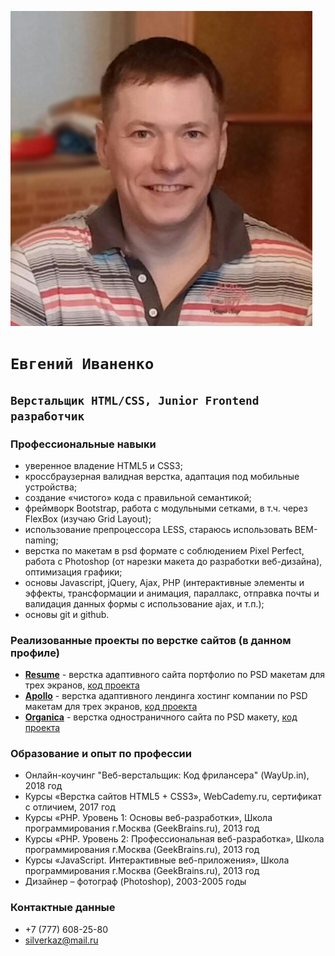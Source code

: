 ![Image alt](https://github.com/SilverKZ/Portfolio/raw/master/image/photo.jpg)
# `Евгений Иваненко`
## `Верстальщик HTML/CSS, Junior Frontend разработчик`
### Профессиональные навыки
*	уверенное владение HTML5 и CSS3;
*	кроссбраузерная валидная верстка, адаптация под мобильные устройства;
*	создание «чистого» кода с правильной семантикой;
*	фреймворк Bootstrap, работа с модульными сетками, в т.ч. через FlexBox (изучаю Grid Layout); 
*	использование препроцессора LESS, стараюсь использовать BEM-naming;
*	верстка по макетам в psd формате с соблюдением Pixel Perfect, работа с Photoshop (от нарезки макета до разработки веб-дизайна), оптимизация графики;
*	основы  Javascript, jQuery, Ajax, PHP (интерактивные элементы и эффекты, трансформации и анимация, параллакс, отправка почты и валидация данных формы с использование ajax, и т.п.);
*	основы git и github.

### Реализованные проекты по верстке сайтов (в данном профиле)
* [**Resume**](http://simple.pe.hu/sites/resume/) - верстка адаптивного сайта портфолио по PSD макетам для трех экранов, [код проекта](https://github.com/SilverKZ/Portfolio/tree/master/resume)
* [**Apollo**](http://simple.pe.hu/sites/apollo/) - верстка адаптивного лендинга хостинг компании по PSD макетам для трех экранов, [код проекта](https://github.com/SilverKZ/Portfolio/tree/master/apollo)
* [**Organica**](http://simple.pe.hu/sites/organica/) - верстка одностраничного сайта по PSD макету, [код проекта](https://github.com/SilverKZ/Portfolio/tree/master/organica)

### Образование и опыт по профессии
* Онлайн-коучинг "Веб-верстальщик: Код фрилансера" (WayUp.in), 2018 год
*	Курсы «Верстка сайтов HTML5 + CSS3», WebCademy.ru, сертификат с отличием, 2017 год
*	Курсы «PHP. Уровень 1: Основы веб-разработки», Школа программирования г.Москва (GeekBrains.ru), 2013 год
*	Курсы «PHP. Уровень 2: Профессиональная веб-разработка», Школа программирования г.Москва (GeekBrains.ru), 2013 год
*	Курсы «JavaScript. Интерактивные веб-приложения», Школа программирования г.Москва (GeekBrains.ru), 2013 год
*	Дизайнер – фотограф (Photoshop), 2003-2005 годы

### Контактные данные
* +7 (777) 608-25-80
* silverkaz@mail.ru

